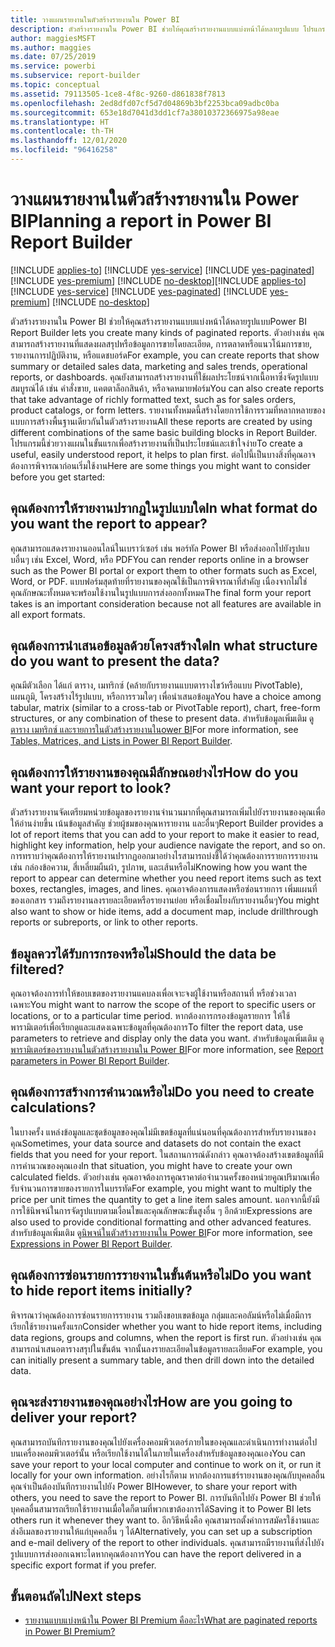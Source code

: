 ```yaml
---
title: วางแผนรายงานในตัวสร้างรายงานใน Power BI
description: ตัวสร้างรายงานใน Power BI ช่วยให้คุณสร้างรายงานแบบแบ่งหน้าได้หลายรูปแบบ โปรแกรมนี้ช่วยวางแผนในขั้นแรกเพื่อสร้างรายงานที่เป็นประโยชน์และเข้าใจง่าย
author: maggiesMSFT
ms.author: maggies
ms.date: 07/25/2019
ms.service: powerbi
ms.subservice: report-builder
ms.topic: conceptual
ms.assetid: 79113505-1ce8-4f8c-9260-d861838f7813
ms.openlocfilehash: 2ed8dfd07cf5d7d04869b3bf2253bca09adbc0ba
ms.sourcegitcommit: 653e18d7041d3dd1cf7a38010372366975a98eae
ms.translationtype: HT
ms.contentlocale: th-TH
ms.lasthandoff: 12/01/2020
ms.locfileid: "96416258"
---
```

# <a name="planning-a-report-in-power-bi-report-builder"></a><span data-ttu-id="404a1-104">วางแผนรายงานในตัวสร้างรายงานใน Power BI</span><span class="sxs-lookup"><span data-stu-id="404a1-104">Planning a report in Power BI Report Builder</span></span>

<span data-ttu-id="404a1-105">[!INCLUDE [applies-to](../includes/applies-to.md)] [!INCLUDE [yes-service](../includes/yes-service.md)] [!INCLUDE [yes-paginated](../includes/yes-paginated.md)] [!INCLUDE [yes-premium](../includes/yes-premium.md)] [!INCLUDE [no-desktop](../includes/no-desktop.md)]</span><span class="sxs-lookup"><span data-stu-id="404a1-105">[!INCLUDE [applies-to](../includes/applies-to.md)] [!INCLUDE [yes-service](../includes/yes-service.md)] [!INCLUDE [yes-paginated](../includes/yes-paginated.md)] [!INCLUDE [yes-premium](../includes/yes-premium.md)] [!INCLUDE [no-desktop](../includes/no-desktop.md)]</span></span> 

<span data-ttu-id="404a1-106">ตัวสร้างรายงานใน Power BI ช่วยให้คุณสร้างรายงานแบบแบ่งหน้าได้หลายรูปแบบ</span><span class="sxs-lookup"><span data-stu-id="404a1-106">Power BI Report Builder lets you create many kinds of paginated reports.</span></span> <span data-ttu-id="404a1-107">ตัวอย่างเช่น คุณสามารถสร้างรายงานที่แสดงผลสรุปหรือข้อมูลการขายโดยละเอียด, การตลาดหรือแนวโน้มการขาย, รายงานการปฏิบัติงาน, หรือแดชบอร์ด</span><span class="sxs-lookup"><span data-stu-id="404a1-107">For example, you can create reports that show summary or detailed sales data, marketing and sales trends, operational reports, or dashboards.</span></span> <span data-ttu-id="404a1-108">คุณยังสามารถสร้างรายงานที่ใช้ผลประโยชน์จากเนื้อหาซึ่งจัดรูปแบบสมบูรณ์ได้ เช่น คำสั่งขาย, แคตตาล็อกสินค้า, หรือจดหมายฟอร์ม</span><span class="sxs-lookup"><span data-stu-id="404a1-108">You can also create reports that take advantage of richly formatted text, such as for sales orders, product catalogs, or form letters.</span></span> <span data-ttu-id="404a1-109">รายงานทั้งหมดนี้สร้างโดยการใช้การรวมที่หลากหลายของแบบการสร้างพื้นฐานเดียวกันในตัวสร้างรายงาน</span><span class="sxs-lookup"><span data-stu-id="404a1-109">All these reports are created by using different combinations of the same basic building blocks in Report Builder.</span></span> <span data-ttu-id="404a1-110">โปรแกรมนี้ช่วยวางแผนในขั้นแรกเพื่อสร้างรายงานที่เป็นประโยชน์และเข้าใจง่าย</span><span class="sxs-lookup"><span data-stu-id="404a1-110">To create a useful, easily understood report, it helps to plan first.</span></span> <span data-ttu-id="404a1-111">ต่อไปนี้เป็นบางสิ่งที่คุณอาจต้องการพิจารณาก่อนเริ่มใช้งาน</span><span class="sxs-lookup"><span data-stu-id="404a1-111">Here are some things you might want to consider before you get started:</span></span>  
  
## <a name="in-what-format-do-you-want-the-report-to-appear"></a><span data-ttu-id="404a1-112">คุณต้องการให้รายงานปรากฏในรูปแบบใด</span><span class="sxs-lookup"><span data-stu-id="404a1-112">In what format do you want the report to appear?</span></span>
  
<span data-ttu-id="404a1-113">คุณสามารถแสดงรายงานออนไลน์ในเบราว์เซอร์ เช่น พอร์ทัล Power BI หรือส่งออกไปยังรูปแบบอื่นๆ เช่น Excel, Word, หรือ PDF</span><span class="sxs-lookup"><span data-stu-id="404a1-113">You can render reports online in a browser such as the Power BI portal or export them to other formats such as Excel, Word, or PDF.</span></span> <span data-ttu-id="404a1-114">แบบฟอร์มสุดท้ายที่รายงานของคุณใช้เป็นการพิจารณาที่สำคัญ เนื่องจากไม่ใช่คุณลักษณะทั้งหมดจะพร้อมใช้งานในรูปแบบการส่งออกทั้งหมด</span><span class="sxs-lookup"><span data-stu-id="404a1-114">The final form your report takes is an important consideration because not all features are available in all export formats.</span></span> 
  
## <a name="in-what-structure-do-you-want-to-present-the-data"></a><span data-ttu-id="404a1-115">คุณต้องการนำเสนอข้อมูลด้วยโครงสร้างใด</span><span class="sxs-lookup"><span data-stu-id="404a1-115">In what structure do you want to present the data?</span></span>
  
<span data-ttu-id="404a1-116">คุณมีตัวเลือก ได้แก่ ตาราง, เมทริกซ์ (คล้ายกับรายงานแบบตารางไขว้หรือแบบ PivotTable), แผนภูมิ, โครงสร้างไร้รูปแบบ, หรือการรวมใดๆ เพื่อนำเสนอข้อมูล</span><span class="sxs-lookup"><span data-stu-id="404a1-116">You have a choice among tabular, matrix (similar to a cross-tab or PivotTable report), chart, free-form structures, or any combination of these to present data.</span></span> <span data-ttu-id="404a1-117">สำหรับข้อมูลเพิ่มเติม ดู[ตาราง เมทริกซ์ และรายการในตัวสร้างรายงานในower BI](report-builder-tables-matrices-lists.md)</span><span class="sxs-lookup"><span data-stu-id="404a1-117">For more information, see [Tables, Matrices, and Lists in Power BI Report Builder](report-builder-tables-matrices-lists.md).</span></span>  
  
## <a name="how-do-you-want-your-report-to-look"></a><span data-ttu-id="404a1-118">คุณต้องการให้รายงานของคุณมีลักษณอย่างไร</span><span class="sxs-lookup"><span data-stu-id="404a1-118">How do you want your report to look?</span></span>
  
<span data-ttu-id="404a1-119">ตัวสร้างรายงานจัดเตรียมหน่วยข้อมูลของรายงานจำนวนมากที่คุณสามารถเพิ่มไปยังรายงานของคุณเพื่อให้อ่านง่ายขึ้น เน้นข้อมูลสำคัญ ช่วยผู้ชมของคุณหารายงาน และอื่นๆ</span><span class="sxs-lookup"><span data-stu-id="404a1-119">Report Builder provides a lot of report items that you can add to your report to make it easier to read, highlight key information, help your audience navigate the report, and so on.</span></span> <span data-ttu-id="404a1-120">การทราบว่าคุณต้องการให้รายงานปรากฏออกมาอย่างไรสามารถบ่งชี้ได้ว่าคุณต้องการรายการรายงาน เช่น กล่องข้อความ, สี่เหลี่ยมผืนผ้า, รูปภาพ, และเส้นหรือไม่</span><span class="sxs-lookup"><span data-stu-id="404a1-120">Knowing how you want the report to appear can determine whether you need report items such as text boxes, rectangles, images, and lines.</span></span> <span data-ttu-id="404a1-121">คุณอาจต้องการแสดงหรือซ่อนรายการ เพิ่มแผนที่ของเอกสาร รวมถึงรายงานลงรายละเอียดหรือรายงานย่อย หรือเชื่อมโยงกับรายงานอื่นๆ</span><span class="sxs-lookup"><span data-stu-id="404a1-121">You might also want to show or hide items, add a document map, include drillthrough reports or subreports, or link to other reports.</span></span>   
  
## <a name="should-the-data-be-filtered"></a><span data-ttu-id="404a1-122">ข้อมูลควรได้รับการกรองหรือไม่</span><span class="sxs-lookup"><span data-stu-id="404a1-122">Should the data be filtered?</span></span>
  
<span data-ttu-id="404a1-123">คุณอาจต้องการทำให้ขอบเขตของรายงานแคบลงเพื่อเจาะจงผู้ใช้งานหรือสถานที่ หรือช่วงเวลาเฉพาะ</span><span class="sxs-lookup"><span data-stu-id="404a1-123">You might want to narrow the scope of the report to specific users or locations, or to a particular time period.</span></span> <span data-ttu-id="404a1-124">หากต้องการกรองข้อมูลรายการ ให้ใช้พารามิเตอร์เพื่อเรียกดูและแสดงเฉพาะข้อมูลที่คุณต้องการ</span><span class="sxs-lookup"><span data-stu-id="404a1-124">To filter the report data, use parameters to retrieve and display only the data you want.</span></span> <span data-ttu-id="404a1-125">สำหรับข้อมูลเพิ่มเติม ดู[พารามิเตอร์ของรายงานในตัวสร้างรายงานใน Power BI](paginated-reports-parameters.md)</span><span class="sxs-lookup"><span data-stu-id="404a1-125">For more information, see [Report parameters in Power BI Report Builder](paginated-reports-parameters.md).</span></span>  
  
## <a name="do-you-need-to-create-calculations"></a><span data-ttu-id="404a1-126">คุณต้องการสร้างการคำนวณหรือไม่</span><span class="sxs-lookup"><span data-stu-id="404a1-126">Do you need to create calculations?</span></span> 
  
<span data-ttu-id="404a1-127">ในบางครั้ง แหล่งข้อมูลและชุดข้อมูลของคุณไม่มีเขตข้อมูลที่แน่นอนที่คุณต้องการสำหรับรายงานของคุณ</span><span class="sxs-lookup"><span data-stu-id="404a1-127">Sometimes, your data source and datasets do not contain the exact fields that you need for your report.</span></span> <span data-ttu-id="404a1-128">ในสถานการณ์ดังกล่าว คุณอาจต้องสร้างเขตข้อมูลที่มีการคำนวณของคุณเอง</span><span class="sxs-lookup"><span data-stu-id="404a1-128">In that situation, you might have to create your own calculated fields.</span></span> <span data-ttu-id="404a1-129">ตัวอย่างเช่น คุณอาจต้องการคูณราคาต่อจำนวนครั้งของหน่วยคูณปริมาณเพื่อรับจำนวนการขายของรายการในบรรทัด</span><span class="sxs-lookup"><span data-stu-id="404a1-129">For example, you might want to multiply the price per unit times the quantity to get a line item sales amount.</span></span> <span data-ttu-id="404a1-130">นอกจากนี้ยังมีการใช้นิพจน์ในการจัดรูปแบบตามเงื่อนไขและคุณลักษณะขั้นสูงอื่น ๆ อีกด้วย</span><span class="sxs-lookup"><span data-stu-id="404a1-130">Expressions are also used to provide conditional formatting and other advanced features.</span></span> <span data-ttu-id="404a1-131">สำหรับข้อมูลเพิ่มเติม ดู[นิพจน์ในตัวสร้างรายงานใน Power BI](report-builder-expressions.md)</span><span class="sxs-lookup"><span data-stu-id="404a1-131">For more information, see [Expressions in Power BI Report Builder](report-builder-expressions.md).</span></span>  
  
## <a name="do-you-want-to-hide-report-items-initially"></a><span data-ttu-id="404a1-132">คุณต้องการซ่อนรายการรายงานในขั้นต้นหรือไม่</span><span class="sxs-lookup"><span data-stu-id="404a1-132">Do you want to hide report items initially?</span></span>
  
<span data-ttu-id="404a1-133">พิจารณาว่าคุณต้องการซ่อนรายการรายงาน รวมถึงขอบเขตข้อมูล กลุ่มและคอลัมน์หรือไม่เมื่อมีการเรียกใช้รายงานครั้งแรก</span><span class="sxs-lookup"><span data-stu-id="404a1-133">Consider whether you want to hide report items, including data regions, groups and columns, when the report is first run.</span></span> <span data-ttu-id="404a1-134">ตัวอย่างเช่น คุณสามารถนำเสนอตารางสรุปในขั้นต้น จากนั้นลงรายละเอียดในข้อมูลรายละเอียด</span><span class="sxs-lookup"><span data-stu-id="404a1-134">For example, you can initially present a summary table, and then drill down into the detailed data.</span></span> 
  
## <a name="how-are-you-going-to-deliver-your-report"></a><span data-ttu-id="404a1-135">คุณจะส่งรายงานของคุณอย่างไร</span><span class="sxs-lookup"><span data-stu-id="404a1-135">How are you going to deliver your report?</span></span>  
  
<span data-ttu-id="404a1-136">คุณสามารถบันทึกรายงานของคุณไปยังเครื่องคอมพิวเตอร์ภายในของคุณและดำเนินการทำงานต่อไปบนเครื่องคอมพิวเตอร์นั้น หรือเรียกใช้งานได้ในภายในเครื่องสำหรับข้อมูลของคุณเอง</span><span class="sxs-lookup"><span data-stu-id="404a1-136">You can save your report to your local computer and continue to work on it, or run it locally for your own information.</span></span> <span data-ttu-id="404a1-137">อย่างไรก็ตาม หากต้องการแชร์รายงานของคุณกับบุคคลอื่น คุณจำเป็นต้องบันทึกรายงานไปยัง Power BI</span><span class="sxs-lookup"><span data-stu-id="404a1-137">However, to share your report with others, you need to save the report to Power BI.</span></span> <span data-ttu-id="404a1-138">การบันทึกไปยัง Power BI ช่วยให้บุคคลอื่นสามารถเรียกใช้รายงานเมื่อใดก็ตามที่พวกเขาต้องการได้</span><span class="sxs-lookup"><span data-stu-id="404a1-138">Saving it to Power BI lets others run it whenever they want to.</span></span> <span data-ttu-id="404a1-139">อีกวิธีหนึ่งคือ คุณสามารถตั้งค่าการสมัครใช้งานและส่งอีเมลของรายงานให้แก่บุคคลอื่น ๆ ได้</span><span class="sxs-lookup"><span data-stu-id="404a1-139">Alternatively, you can set up a subscription and e-mail delivery of the report to other individuals.</span></span> <span data-ttu-id="404a1-140">คุณสามารถมีรายงานที่ส่งไปยังรูปแบบการส่งออกเฉพาะไดหากคุณต้องการ</span><span class="sxs-lookup"><span data-stu-id="404a1-140">You can have the report delivered in a specific export format if you prefer.</span></span> 
  
## <a name="next-steps"></a><span data-ttu-id="404a1-141">ขั้นตอนถัดไป</span><span class="sxs-lookup"><span data-stu-id="404a1-141">Next steps</span></span>

- [<span data-ttu-id="404a1-142">รายงานแบบแบ่งหน้าใน Power BI Premium คืออะไร</span><span class="sxs-lookup"><span data-stu-id="404a1-142">What are paginated reports in Power BI Premium?</span></span>](paginated-reports-report-builder-power-bi.md)
